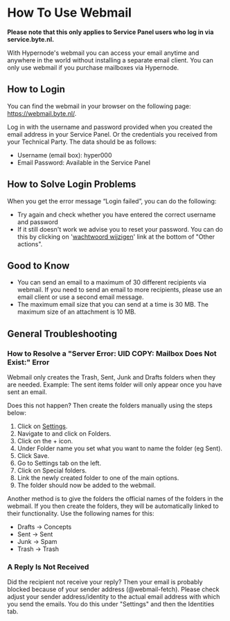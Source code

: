 <!-- source: https://support.hypernode.com/en/best-practices/email/how-to-use-hypernode-webmail/ -->

# How To Use Webmail

**Please note that this only applies to Service Panel users who log in via service.byte.nl.**

With Hypernode's webmail you can access your email anytime and anywhere in the world without installing a separate email client. You can only use webmail if you purchase mailboxes via Hypernode.

## How to Login

You can find the webmail in your browser on the following page: <https://webmail.byte.nl/>.

Log in with the username and password provided when you created the email address in your Service Panel. Or the credentials you received from your Technical Party. The data should be as follows:

- Username (email box): hyper000
- Email Password: Available in the Service Panel

## How to Solve Login Problems

When you get the error message “Login failed”, you can do the following:

- Try again and check whether you have entered the correct username and password
- If it still doesn't work we advise you to reset your password. You can do this by clicking on '[wachtwoord wijzigen](https://service.byte.nl/mail/)' link at the bottom of "Other actions".

## Good to Know

- You can send an email to a maximum of 30 different recipients via webmail. If you need to send an email to more recipients, please use an email client or use a second email message.
- The maximum email size that you can send at a time is 30 MB. The maximum size of an attachment is 10 MB.

## General Troubleshooting

### How to Resolve a "Server Error: UID COPY: Mailbox Does Not Exist:" Error

Webmail only creates the Trash, Sent, Junk and Drafts folders when they are needed. Example: The sent items folder will only appear once you have sent an email.

Does this not happen? Then create the folders manually using the steps below:

1. Click on [Settings](https://webmail.byte.nl/prod/?_task=settings).
1. Navigate to and click on Folders.
1. Click on the + icon.
1. Under Folder name you set what you want to name the folder (eg Sent).
1. Click Save.
1. Go to Settings tab on the left.
1. Click on Special folders.
1. Link the newly created folder to one of the main options.
1. The folder should now be added to the webmail.

Another method is to give the folders the official names of the folders in the webmail. If you then create the folders, they will be automatically linked to their functionality. Use the following names for this:

- Drafts -> Concepts
- Sent -> Sent
- Junk -> Spam
- Trash -> Trash

### A Reply Is Not Received

Did the recipient not receive your reply? Then your email is probably blocked because of your sender address (@webmail-fetch). Please check adjust your sender address/identity to the actual email address with which you send the emails. You do this under "Settings" and then the Identities tab.
